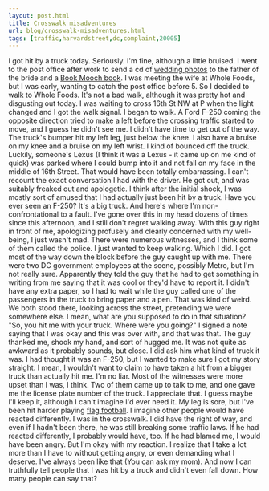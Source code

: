 ```yaml
---
layout: post.html
title: Crosswalk misadventures
url: blog/crosswalk-misadventures.html
tags: [traffic,harvardstreet,dc,complaint,20005]
---
```

I got hit by a truck today. Seriously. I'm fine, although a little bruised. I went to the post office after work to send a cd of [wedding photos](http://flickr.com/photos/thetejon/sets/72157606006437304/) to the father of the bride and a [Book Mooch book](http://www.bookmooch.com). I was meeting the wife at Whole Foods, but I was early, wanting to catch the post office before 5. So I decided to walk to Whole Foods. It's not a bad walk, although it was pretty hot and disgusting out today. I was waiting to cross 16th St NW at P when the light changed and I got the walk signal. I began to walk. A Ford F-250 coming the opposite direction tried to make a left before the crossing traffic started to move, and I guess he didn't see me. I didn't have time to get out of the way. The truck's bumper hit my left leg, just below the knee. I also have a bruise on my knee and a bruise on my left wrist. I kind of bounced off the truck. Luckily, someone's Lexus (I think it was a Lexus - it came up on me kind of quick) was parked where I could bump into it and not fall on my face in the middle of 16th Street. That would have been totally embarrassing. I can't recount the exact conversation I had with the driver. He got out, and was suitably freaked out and apologetic. I think after the initial shock, I was mostly sort of amused that I had actually just been hit by a truck. Have you ever seen an F-250? It's a big truck. And here's where I'm non-confrontational to a fault. I've gone over this in my head dozens of times since this afternoon, and I still don't regret walking away. With this guy right in front of me, apologizing profusely and clearly concerned with my well-being, I just wasn't mad. There were numerous witnesses, and I think some of them called the police. I just wanted to keep walking. Which I did. I got most of the way down the block before the guy caught up with me. There were two DC government employees at the scene, possibly Metro, but I'm not really sure. Apparently they told the guy that he had to get something in writing from me saying that it was cool or they'd have to report it. I didn't have any extra paper, so I had to wait while the guy called one of the passengers in the truck to bring paper and a pen. That was kind of weird. We both stood there, looking across the street, pretending we were somewhere else. I mean, what are you supposed to do in that situation? "So, you hit me with your truck. Where were you going?" I signed a note saying that I was okay and this was over with, and that was that. The guy thanked me, shook my hand, and sort of hugged me. It was not quite as awkward as it probably sounds, but close. I did ask him what kind of truck it was. I had thought it was an F-250, but I wanted to make sure I got my story straight. I mean, I wouldn't want to claim to have taken a hit from a bigger truck than actually hit me. I'm no liar. Most of the witnesses were more upset than I was, I think. Two of them came up to talk to me, and one gave me the license plate number of the truck. I appreciate that. I guess maybe I'll keep it, although I can't imagine I'd ever need it. My leg is sore, but I've been hit harder playing [flag football](http://www.sleagues.com). I imagine other people would have reacted differently. I was in the crosswalk. I did have the right of way, and even if I hadn't been there, he was still breaking some traffic laws. If he had reacted differently, I probably would have, too. If he had blamed me, I would have been angry. But I'm okay with my reaction. I realize that I take a lot more than I have to without getting angry, or even demanding what I deserve. I've always been like that (You can ask my mom). And now I can truthfully tell people that I was hit by a truck and didn't even fall down. How many people can say that? 
